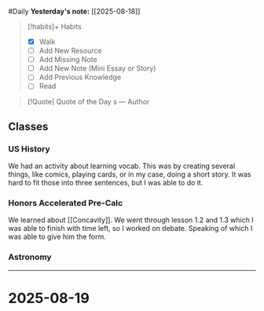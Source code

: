 #Daily
**Yesterday's note:** [[2025-08-18]]

> [!habits]+ Habits 
>- [x] Walk 
>- [ ] Add New Resource
> - [ ] Add Missing Note
> - [ ] Add New Note (Mini Essay or Story)
> - [ ] Add Previous Knowledge  
> - [ ] Read

> [!Quote]  Quote of the Day
> s
> — Author

## Classes 

### US History 
We had an activity about learning vocab. This was by creating several things, like comics, playing cards, or in my case, doing a short story. It was hard to fit those into three sentences, but I was able to do it. 
### Honors Accelerated Pre-Calc 
We learned about [[Concavity]]. We went through lesson 1.2 and 1.3 which I was able to finish with time left, so I worked on debate. Speaking of which I was able to give him the form. 
### Astronomy 


<hr>

# 2025-08-19


